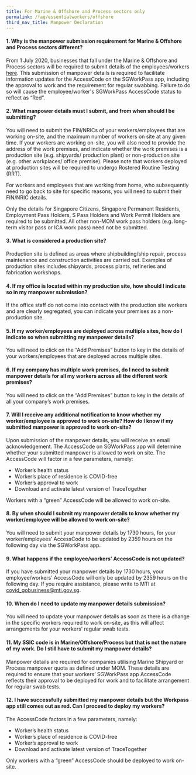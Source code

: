 ```yaml
---
title: For Marine & Offshore and Process sectors only
permalink: /faq/essentialworkers/offshore
third_nav_title: Manpower Declaration
---
```


#### **1. Why is the manpower submission requirement for Marine & Offshore and Process sectors different?**
From 1 July 2020, businesses that fall under the Marine & Offshore and Process sectors will be required to submit details of the employees/workers <a href="https://go.gov.sg/essentialworkers" target="_blank">here</a>. This submission of manpower details is required to facilitate information updates for the AccessCode on the SGWorkPass app, including the approval to work and the requirement for regular swabbing. Failure to do so will cause the employee/worker's SGWorkPass AccessCode status to reflect as “Red”.

#### **2. What manpower details must I submit, and from when should I be submitting?**
You will need to submit the FIN/NRICs of your workers/employees that are working on-site, and the maximum number of workers on site at any given time. If your workers are working on-site, you will also need to provide the address of the work premises, and indicate whether the work premises is a production site (e.g. shipyards/ production plant) or non-production site (e.g. other workplaces/ office premise). Please note that workers deployed at production sites will be required to undergo Rostered Routine Testing (RRT).

For workers and employees that are working from home, who subsequently need to go back to site for specific reasons, you will need to submit their FIN/NRIC details.

Only the details for Singapore Citizens, Singapore Permanent Residents, Employment Pass Holders, S Pass Holders and Work Permit Holders are required to be submitted. All other non-MOM work pass holders (e.g. long-term visitor pass or ICA work pass) need not be submitted. 

#### **3. What is considered a production site?**
Production site is defined as areas where shipbuilding/ship repair, process maintenance and construction activities are carried out. Examples of production sites includes shipyards, process plants, refineries and fabrication workshops.

#### **4. If my office is located within my production site, how should I indicate so in my manpower submission?**
If the office staff do not come into contact with the production site workers and are clearly segregated, you can indicate your premises as a non-production site.

#### **5. If my worker/employees are deployed across multiple sites, how do I indicate so when submitting my manpower details?**
You will need to click on the “Add Premises” button to key in the details of your workers/employees that are deployed across multiple sites.

#### **6. If my company has multiple work premises, do I need to submit manpower details for all my workers across all the different work premises?**
You will need to click on the “Add Premises” button to key in the details of all your company’s work premises.

#### **7. Will I receive any additional notification to know whether my worker/employee is approved to work on-site? How do I know if my submitted manpower is approved to work on-site?**
Upon submission of the manpower details, you will receive an email acknowledgement. The AccessCode on SGWorkPass app will determine whether your submitted manpower is allowed to work on site. The AccessCode will factor in a few parameters, namely:
- Worker’s health status 
- Worker’s place of residence is COVID-free
- Worker’s approval to work
- Download and activate latest version of TraceTogether

Workers with a “green” AccessCode will be allowed to work on-site.

#### **8. By when should I submit my manpower details to know whether my worker/employee will be allowed to work on-site?**
You will need to submit your manpower details by 1730 hours, for your worker/employees’ AccessCode to be updated by 2359 hours on the following day via the SGWorkPass app.

#### **9. What happens if the employee/workers’ AccessCode is not updated?**
If you have submitted your manpower details by 1730 hours, your employee/workers’ AccessCode will only be updated by 2359 hours on the following day. If you require assistance, please write to MTI at <a href = "mailto: covid_gobusiness@mti.gov.sg">covid_gobusiness@mti.gov.sg</a>.

#### **10. When do I need to update my manpower details submission?**
You will need to update your manpower details as soon as there is a change in the specific workers required to work on-site, as this will affect arrangements for your workers’ regular swab tests.

#### **11. My SSIC code is in Marine/Offshore/Process but that is not the nature of my work. Do I still have to submit my manpower details?**
Manpower details are required for companies utilising  Marine Shipyard or Process manpower quota as defined under MOM. These details are required to ensure that your workers’ SGWorkPass app AccessCode reflects their approval to be deployed for work and to facilitate arrangement for regular swab tests.

#### **12. I have successfully submitted my manpower details but the Workpass app still comes out as red. Can I proceed to deploy my workers?**
The AccessCode factors in a few parameters, namely:
- Worker’s health status 
- Worker’s place of residence is COVID-free
- Worker’s approval to work
- Download and activate latest version of TraceTogether

Only workers with a “green” AccessCode should be deployed to work on-site.
